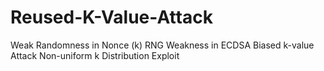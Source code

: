 # Reused-K-Value-Attack

Weak Randomness in Nonce (k)
RNG Weakness in ECDSA
Biased k-value Attack
Non-uniform k Distribution Exploit
